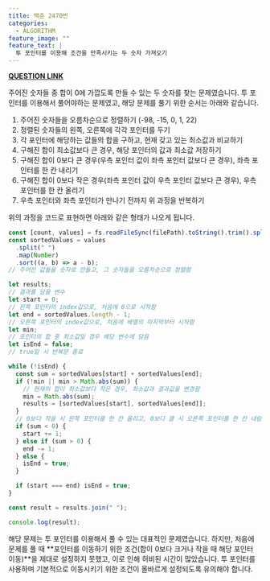 ```yaml
---
title: 백준 2470번
categories:
  - ALGORITHM
feature_image: ""
feature_text: |
  투 포인터를 이용해 조건을 만족시키는 두 숫자 가져오기
---
```


**[QUESTION LINK](https://www.acmicpc.net/problem/2470)**

주어진 숫자들 중 합이 0에 가깝도록 만들 수 있는 두 숫자를 찾는 문제였습니다. 투 포인터를 이용해서 풀어야하는 문제였고, 해당 문제를 풀기 위한 순서는 아래와 같습니다.

1. 주어진 숫자들을 오름차순으로 정렬하기 (-98, -15, 0, 1, 22)
2. 정렬된 숫자들의 왼쪽, 오른쪽에 각각 포인터를 두기
3. 각 포인터에 해당하는 값들의 합을 구하고, 현재 갖고 있는 최소값과 비교하기
4. 구해진 합이 최소값보다 큰 경우, 해당 포인터의 값과 최소값 저장하기
5. 구해진 합이 0보다 큰 경우(우측 포인터 값이 좌측 포인터 값보다 큰 경우), 좌측 포인터를 한 칸 내리기
6. 구해진 합이 0보다 작은 경우(좌측 포인터 값이 우측 포인터 값보다 큰 경우), 우측 포인터를 한 칸 올리기
7. 우측 포인터와 좌측 포인터가 만나기 전까지 위 과정을 반복하기

위의 과정을 코드로 표현하면 아래와 같은 형태가 나오게 됩니다.

```jsx
const [count, values] = fs.readFileSync(filePath).toString().trim().split("\n");
const sortedValues = values
  .split(" ")
  .map(Number)
  .sort((a, b) => a - b);
// 주어진 값들을 숫자로 만들고, 그 숫자들을 오름차순으로 정렬함

let results;
// 결과를 담을 변수
let start = 0;
// 왼쪽 포인터의 index값으로, 처음에 0으로 시작함
let end = sortedValues.length - 1;
// 오른쪽 포인터의 index값으로, 처음에 배열의 마지막부터 시작함
let min;
// 포인터의 합 중 최소값일 경우 해당 변수에 담음
let isEnd = false;
// true일 시 반복문 종료

while (!isEnd) {
  const sum = sortedValues[start] + sortedValues[end];
  if (!min || min > Math.abs(sum)) {
    // 현재의 합이 최소값보다 작은 경우, 최소값과 결과값을 변경함
    min = Math.abs(sum);
    results = [sortedValues[start], sortedValues[end]];
  }
  // 0보다 작을 시 왼쪽 포인터를 한 칸 올리고, 0보다 클 시 오른쪽 포인터를 한 칸 내림
  if (sum < 0) {
    start += 1;
  } else if (sum > 0) {
    end -= 1;
  } else {
    isEnd = true;
  }

  if (start === end) isEnd = true;
}

const result = results.join(" ");

console.log(result);
```

해당 문제는 투 포인터를 이용해서 풀 수 있는 대표적인 문제였습니다. 하지만, 처음에 문제를 풀 때 **포인터를 이동하기 위한 조건(합이 0보다 크거나 작을 때 해당 포인터 이동)**을 제대로 설정하지 못했고, 이로 인해 허비된 시간이 많았습니다. 투 포인터를 사용하며 기본적으로 이동시키기 위한 조건이 올바르게 설정되도록 유의해야 합니다.
